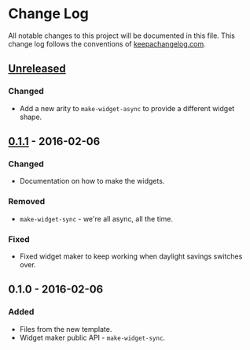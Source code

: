 # Change Log
All notable changes to this project will be documented in this file. This change log follows the conventions of [keepachangelog.com](http://keepachangelog.com/).

## [Unreleased][unreleased]
### Changed
- Add a new arity to `make-widget-async` to provide a different widget shape.

## [0.1.1] - 2016-02-06
### Changed
- Documentation on how to make the widgets.

### Removed
- `make-widget-sync` - we're all async, all the time.

### Fixed
- Fixed widget maker to keep working when daylight savings switches over.

## 0.1.0 - 2016-02-06
### Added
- Files from the new template.
- Widget maker public API - `make-widget-sync`.

[unreleased]: https://github.com/your-name/day2/compare/0.1.1...HEAD
[0.1.1]: https://github.com/your-name/day2/compare/0.1.0...0.1.1
